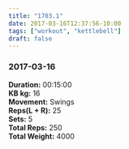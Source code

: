 ```yaml
---
title: "1703.1"
date: 2017-03-16T12:37:56-10:00
tags: ["workout", "kettlebell"]
draft: false
---
```


### 2017-03-16

**Duration:** 00:15:00  
**KB kg:** 16  
**Movement:** Swings  
**Reps(L + R):** 25  
**Sets:** 5  
**Total Reps:** 250  
**Total Weight:** 4000